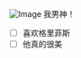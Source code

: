 ![Image](https://github.com/user-attachments/assets/f7f33ae6-98f3-4d2d-a69a-0d8e85a3eab4)
我男神！

- [ ] 喜欢格里菲斯
- [ ] 他真的很美